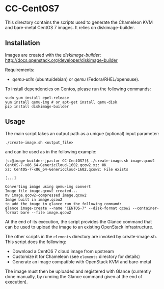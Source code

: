 # CC-CentOS7

This directory contains the scripts used to generate the Chameleon KVM and
bare-metal CentOS 7 images. It relies on diskimage-builder.

## Installation

Images are created with the *diskimage-builder*:
http://docs.openstack.org/developer/diskimage-builder

Requirements:
- *qemu-utils* (ubuntu/debian) or *qemu* (Fedora/RHEL/opensuse).

To install dependencies on Centos, please run the following commands:

```
sudo yum install epel-release
yum install qemu-img # or apt-get install qemu-disk
pip install diskimage-builder
```
## Usage

The main script takes an output path as a unique (optional) input parameter:

```
./create-image.sh <output_file>
```

and can be used as in the following example:

```
[cc@image-builder-jpastor CC-CentOS7]$ ./create-image.sh image.qcow2
CentOS-7-x86_64-GenericCloud-1602.qcow2.xz: OK
xz: CentOS-7-x86_64-GenericCloud-1602.qcow2: File exists

[...]

Converting image using qemu-img convert
Image file image.qcow2 created...
mv image.qcow2-compressed image.qcow2
Image built in image.qcow2
to add the image in glance run the following command:
glance image-create --name "CENTOS-7" --disk-format qcow2 --container-format bare --file image.qcow2
```

At the end of its execution, the script provides the Glance command that can be
used to upload the image to an existing OpenStack infrastructure.

The other scripts in the `elements` directory are invoked by create-image.sh.
This script does the following:

* Download a CentOS 7 cloud image from upstream
* Customize it for Chameleon (see `elements` directory for details)
* Generate an image compatible with OpenStack KVM and bare-metal

The image must then be uploaded and registered with Glance (currently done
manually, by running the Glance command given at the end of execution).
